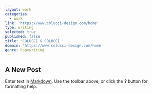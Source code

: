 ```yaml
---
layout: work
categories:
  - work
link: 'https://www.colucci-design.com/home'
type: writing
selected: true
published: false
title: 'COLUCCI & COLUCCI '
domain: 'https://www.colucci-design.com/home'
genre: Copywriting
---
```

## A New Post

Enter text in [Markdown](http://daringfireball.net/projects/markdown/). Use the toolbar above, or click the **?** button for formatting help.
